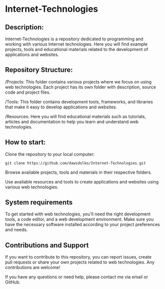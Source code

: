 # Internet-Technologies

## **Description:**
Internet-Technologies is a repository dedicated to programming and working with various Internet technologies. Here you will find example projects, tools and educational materials related to the development of applications and websites.

## **Repository Structure:**
/Projects: This folder contains various projects where we focus on using web technologies. Each project has its own folder with description, source code and project files.

/Tools: This folder contains development tools, frameworks, and libraries that make it easy to develop applications and websites.

/Resources: Here you will find educational materials such as tutorials, articles and documentation to help you learn and understand web technologies.

## **How ​​to start:**

Clone the repository to your local computer:
```
git clone https://github.com/dawidolko/Internet-Technologies.git
```

Browse available projects, tools and materials in their respective folders.

Use available resources and tools to create applications and websites using various web technologies.

## **System requirements**
To get started with web technologies, you'll need the right development tools, a code editor, and a web development environment. Make sure you have the necessary software installed according to your project preferences and needs.

## **Contributions and Support**
If you want to contribute to this repository, you can report issues, create pull requests or share your own projects related to web technologies. Any contributions are welcome!

If you have any questions or need help, please contact me via email or GitHub.
